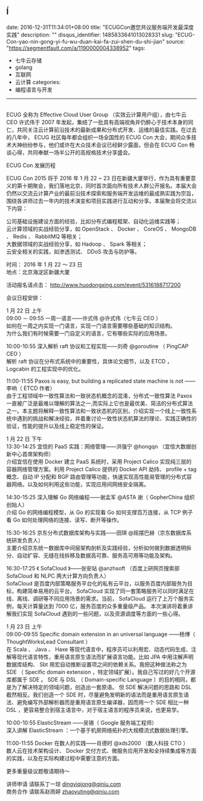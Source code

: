 Í
---
date: 2016-12-31T11:34:01+08:00
title: "ECUGCon邀您共议服务端开发最深度实践"
description: ""
disqus_identifier: 1485833641013028331
slug: "ECUG-Con-yao-nin-gong-yi-fu-wu-duan-kai-fa-zui-shen-du-shi-jian"
source: "https://segmentfault.com/a/1190000004338952"
tags: 
- 七牛云存储 
- golang 
- 互联网 
- 云计算 
categories:
- 编程语言与开发
---

\
ECUG 全称为 Effective Cloud User Group （实效云计算用户组），由七牛云
CEO 许式伟于 2007
年发起，集结了一批具有高端视角并仍醉心于技术本身的同仁，共同关注云计算前沿技术的最新成果和分布式开发、运维的最佳实践。在过去的八年中，
ECUG 社区每年都会组织一场全国性的 ECUG Con
大会，期间众多技术大神纷纷参与，他们或许在大众技术会议已经鲜少露面，但会在
ECUG Con 畅谈心得，共同奉献一场半公开的高规格技术分享盛会。

ECUG Con 发展历程

ECUG Con 2015 将于 2016 年 1 月 22 \~ 23
日在新疆大厦举行，作为具有重要意义的第十期聚会，我们落地北京，同时首次面向所有技术人群公开报名。本届大会仍然以交流云计算产业的最前沿技术探索和服务端开发运维的最成熟实践为宗旨，围绕各讲师过去一年内的技术演变和项目实践进行互动和分享。本届聚会将交流以下内容：

公司基础设施建设方面的经验，比如分布式编程框架、自动化运维实践等；\
云计算领域的实战经验分享，如 OpenStack 、 Docker 、 CoreOS 、 MongoDB 、
Redis 、 RabbitMQ 等相关；\
大数据领域的实战经验分享，如 Hadoop 、 Spark 等相关；\
云安全相关的实践，如渗透测试、 DDoS 攻击与防护等。

时间： 2016 年 1 月 22 ～ 23 日\
地点：北京海淀区新疆大厦

活动报名请点击： <http://www.huodongxing.com/event/5316188717200>

会议日程安排：

1 月 22 日 上午\
09:00 － 09:55 一周一语言——许式伟 @许式伟（七牛云 CEO ）\
如何在一周之内实现一门语言，实现一门语言需要哪些基础的知识结构。\
为什么我们有时候需要一门自定义的语言，它有哪些实际的应用场景。

10:00-10:55 深入解析 raft 协议和工程实现——刘奇 @goroutine （ PingCAP CEO
）\
解析 raft 协议在分布式系统中的重要性，具体论文细节，以及 ETCD ，
Logcabin 的工程实现中的优化。

11:00-11:55 Paxos is easy, but building a replicated state machine is
not ——李响（ ETCD 作者）\
由于工程领域中一致性算法和一致状态机概念的混淆，分布式一致性算法 Paxos
一直被广泛是最难以理解的算法之一,而实际上它也是最优美、简洁的分布式算法之一。本主题将解释一致性算法和一致状态机的区别，介绍实现一个线上一致性系统中遇到的挑战和解决经验，并着重讨论一致性状态机算法的理论、实践正确性的验证，性能的提升以及线上稳定性的保证。

1 月 22 日 下午\
13:30-14:25 宜信的 PaaS 实践：网络管理——洪强宁 @hongqn
（宜信大数据创新中心首席架构师）\
介绍宜信在使用 Docker 建立 PaaS 系统时，采用 Project Calico
实现纯三层的容器网络管理方案。利用 Project Calico 提供的 Docker API
劫持、 profile + tag 概念、自动 IP 分配和 BGP
路由管理等功能，快速实现高性能易管理的分布式容器网络。以及如何利用这些功能，实现应用间网络安全隔离。

14:30-15:25 深入理解 Go 网络编程——谢孟军 @ASTA 谢（ GopherChina
组织创始人）\
介绍 Go 的网络编程模型，从 Go 的实现看 Go 如何支撑百万连接，从 TCP
例子看 Go 如何处理网络的连接、读写、断开等操作。

15:30-16:25 京东分布式数据库架构与实践——田琪
@摇摆巴赫（京东数据库系统研发负责人）\
主要介绍京东统一数据库中间层架构剖析及实践经验，分析如何做到数据透明拆分、自动扩容、无缝在线拆移及数据高可靠、服务高可用等功能及架构。

16:30-17:25 《 SofaCloud 》——张安站 @anzhsoft （百度上研网页搜索部
SofaCloud 和 NLPC 两大计算方向负责人）\
SofaCloud
是百度内部策略服务平台化的私有云平台，以服务百度内部服务为目标，构建简单易用的云平台。
SofaCloud
实现了同一套策略服务可以同时满足在线、离线、调研等不同应用场景的需求。当前，
SofaCloud 运行了上万个服务实例，每天计算量达到 7000
亿，服务百度的众多重量级产品。 本次演讲将着重讲解我们实现 SofaCloud
遇到的一些问题，以及资源调度等方面的一些心得。

1 月 23 日 上午\
09:00-09:55 Specific domain extension in an universal language ——杨博（
ThoughtWorksLead Consultant ）\
在 Scala 、 Java 、 Haxe
等现代语言中，程序员可以利用宏、动态代码生成、注解等现代语言特性，重用语言原生语法而扩展语言功能。比如
JPA 中用注解声明数据库结构、 Sbt
用宏自动推断设置项之间的依赖关系。我把这种做法称之为 SDE （ Specific
domain extension ，特定领域扩展）。我自己写过的好几个开源库都属于 SDE 。
SDE 与 DSL （ Domain-specific Language
）的目的相同，都是为了解决特定的领域问题，创造出一套原语。 但 SDE
解决问题的思路和 DSL 截然相反。我们创造一个 SDE
时，尽量避免发明新的语法而是重用语言原生语法、避免编写外部解析器而是重用语言原生编译器，因而用一个
SDE 相比一种 DSL
，更容易整合到宿主语言中，对于宿主语言的程序员来说，也更易学。

10:00-10:55 ElasticStream ——吴锡（ Google 服务端工程师）\
深入讲解 ElasticStream ：一个基于机房网络拓扑的大规模流式数据处理引擎。

11:00-11:55 Docker 在数人的实践——肖德时 @xds2000 （数人科技 CTO ）\
数人云在技术架构设计、 Docker
交付方式、微服务应用开发和全持续集成等方面的实践，以及在实际构建过程中需要注意的方面。

更多重量级议题敬请期待～

讲师申请 请联系丁一琼 dingyiqiong@qiniu.com\
商务合作 请联系赵雨婷 zhaoyuting@qiniu.com

